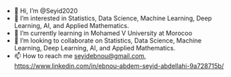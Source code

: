 - 👋 Hi, I’m @Seyid2020
- 👀 I’m interested in Statistics, Data Science, Machine Learning, Deep Learning, AI, and Applied  Mathematics.
- 🌱 I’m currently learning in  Mohamed V University at Morocoo
- 💞️ I’m looking to collaborate on Statistics, Data Science, Machine Learning, Deep Learning, AI, and Applied  Mathematics.
- 📫 How to reach me seyidebnou@gmail.com, https://www.linkedin.com/in/ebnou-abdem-seyid-abdellahi-9a728715b/

<!---
Seyid2020/Seyid2020 is a ✨ special ✨ repository because its `README.md` (this file) appears on your GitHub profile.
You can click the Preview link to take a look at your changes.
--->

